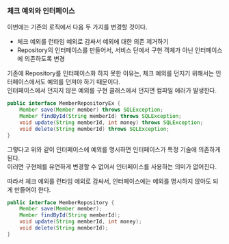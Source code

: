 ### 체크 예외와 인터페이스

이번에는 기존의 로직에서 다음 두 가지를 변경할 것이다.

- 체크 예외를 런타임 예외로 감싸서 예외에 대한 의존 제거하기
- Repository의 인터페이스를 만들어서, 서비스 단에서 구현 객체가 아닌 인터페이스에 의존하도록 변경

기존에 Repository를 인터페이스화 하지 못한 이유는, 체크 예외를 던지기 위해서는 인터페이스에서도 예외를 던져야 하기 때문이다.  
인터페이스에서 던지지 않은 예외를 구현 클래스에서 던지면 컴파일 에러가 발생한다.  

```java
public interface MemberRepositoryEx {
    Member save(Member member) throws SQLException;
    Member findById(String memberId) throws SQLException;
    void update(String memberId, int money) throws SQLException;
    void delete(String memberId) throws SQLException;
}
```

그렇다고 위와 같이 인터페이스에 예외를 명시하면 인터페이스가 특정 기술에 의존하게 된다.  
이러면 구현체를 유연하게 변경할 수 없어서 인터페이스를 사용하는 의미가 없어진다.

따라서 체크 예외를 런타임 예외로 감싸서, 인터페이스에는 예외를 명시하지 않아도 되게 만들어야 한다. 

```java
public interface MemberRepository {
    Member save(Member member);
    Member findById(String memberId);
    void update(String memberId, int money);
    void delete(String memberId);
}
```


